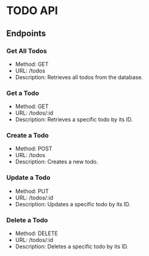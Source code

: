 # TODO API

## Endpoints

### Get All Todos
- Method: GET
- URL: /todos
- Description: Retrieves all todos from the database.

### Get a Todo
- Method: GET
- URL: /todos/:id
- Description: Retrieves a specific todo by its ID.

### Create a Todo
- Method: POST
- URL: /todos
- Description: Creates a new todo.

### Update a Todo
- Method: PUT
- URL: /todos/:id
- Description: Updates a specific todo by its ID.

### Delete a Todo
- Method: DELETE
- URL: /todos/:id
- Description: Deletes a specific todo by its ID.

